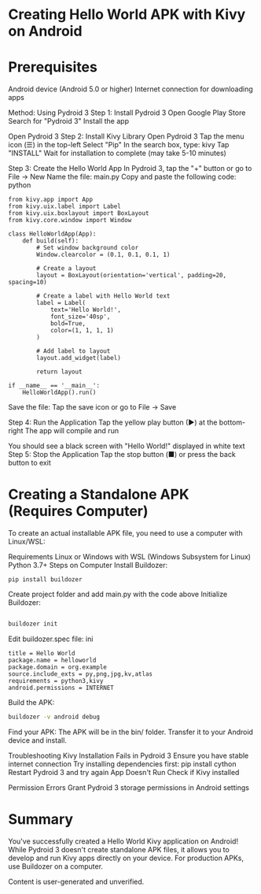 # Creating Hello World APK with Kivy on Android


# Prerequisites

Android device (Android 5.0 or higher)
Internet connection for downloading apps


Method: Using Pydroid 3
Step 1: Install Pydroid 3
Open Google Play Store
Search for "Pydroid 3"
Install the app

Open Pydroid 3
Step 2: Install Kivy Library
Open Pydroid 3
Tap the menu icon (☰) in the top-left
Select "Pip"
In the search box, type: kivy
Tap "INSTALL"
Wait for installation to complete (may take 5-10 minutes)

Step 3: Create the Hello World App
In Pydroid 3, tap the "+" button or go to File → New
Name the file: main.py
Copy and paste the following code:
python

```
from kivy.app import App
from kivy.uix.label import Label
from kivy.uix.boxlayout import BoxLayout
from kivy.core.window import Window

class HelloWorldApp(App):
    def build(self):
        # Set window background color
        Window.clearcolor = (0.1, 0.1, 0.1, 1)
        
        # Create a layout
        layout = BoxLayout(orientation='vertical', padding=20, spacing=10)
        
        # Create a label with Hello World text
        label = Label(
            text='Hello World!',
            font_size='40sp',
            bold=True,
            color=(1, 1, 1, 1)
        )
        
        # Add label to layout
        layout.add_widget(label)
        
        return layout

if __name__ == '__main__':
    HelloWorldApp().run()

```

Save the file: Tap the save icon or go to File → Save

Step 4: Run the Application
Tap the yellow play button (▶) at the bottom-right
The app will compile and run

You should see a black screen with "Hello World!" displayed in white text
Step 5: Stop the Application
Tap the stop button (■) or press the back button to exit



# Creating a Standalone APK (Requires Computer)

To create an actual installable APK file, you need to use a computer with Linux/WSL:

Requirements
Linux or Windows with WSL (Windows Subsystem for Linux)
Python 3.7+
Steps on Computer
Install Buildozer:

```
pip install buildozer
```

Create project folder and add main.py with the code above
Initialize Buildozer:

```bash

buildozer init
```

Edit buildozer.spec file:
ini
```
title = Hello World
package.name = helloworld
package.domain = org.example
source.include_exts = py,png,jpg,kv,atlas
requirements = python3,kivy
android.permissions = INTERNET
```
Build the APK:
```bash
buildozer -v android debug
```

Find your APK: The APK will be in the bin/ folder. Transfer it to your Android device and install.

Troubleshooting
Kivy Installation Fails in Pydroid 3
Ensure you have stable internet connection
Try installing dependencies first: pip install cython
Restart Pydroid 3 and try again
App Doesn't Run
Check if Kivy installed 


Permission Errors
Grant Pydroid 3 storage permissions in Android settings



# Summary
You've successfully created a Hello World Kivy application on Android! While Pydroid 3 doesn't create standalone APK files, it allows you to develop and run Kivy apps directly on your device. For production APKs, use Buildozer on a computer.

Content is user-generated and unverified.
